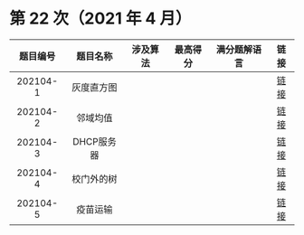 # 第 22 次（2021 年 4 月）


| 题目编号 | 题目名称 | 涉及算法 | 最高得分 | 满分题解语言 | 链接 | 
| :-: | :-: | :-: | :-: | :-: | :-: |
| 202104-1 | 灰度直方图 |  |  |  |  [链接](1\index.md) | 
| 202104-2 | 邻域均值 |  |  |  |  [链接](2\index.md) | 
| 202104-3 | DHCP服务器 |  |  |  |  [链接](3\index.md) | 
| 202104-4 | 校门外的树 |  |  |  |  [链接](4\index.md) | 
| 202104-5 | 疫苗运输 |  |  |  |  [链接](5\index.md) | 
